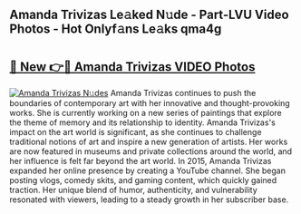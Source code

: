 ## Amanda Trivizas Le𝚊ked N𝚞de - Part-LVU Video Photos - Hot Onlyf𝚊ns Le𝚊ks qma4g

# <h2><a href="http://ac34592.deff.icu/?id=Amanda+Trivizas">🔗 New 👉🔴 Amanda Trivizas VIDEO Photos</a></h2>

[![Amanda Trivizas N𝚞des](https://i.imgur.com/rIISA9y.gif)](http://ac34592.deff.icu/?id=Amanda+Trivizas)
Amanda Trivizas continues to push the boundaries of contemporary art with her innovative and thought-provoking works. She is currently working on a new series of paintings that explore the theme of memory and its relationship to identity. Amanda Trivizas's impact on the art world is significant, as she continues to challenge traditional notions of art and inspire a new generation of artists. Her works are now featured in museums and private collections around the world, and her influence is felt far beyond the art world. In 2015, Amanda Trivizas expanded her online presence by creating a YouTube channel. She began posting vlogs, comedy skits, and gaming content, which quickly gained traction. Her unique blend of humor, authenticity, and vulnerability resonated with viewers, leading to a steady growth in her subscriber base.
